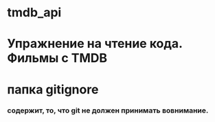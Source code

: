 # tmdb_api
# Упражнение на чтение кода. Фильмы с TMDB
# папка gitignore 
### содержит, то, что git не должен принимать вовнимание.
#
###
#
###
